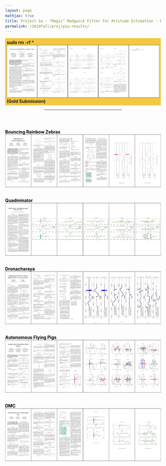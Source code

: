 ```yaml
---
layout: page
mathjax: true
title: Project 1a - "Magic" Madgwick Filter for Attitude Estimation - Results
permalink: /2019fall/proj/p1a-results/
---
```



<!-- Gold -->
<p style="background-color:#f4c842; padding:5px">
<b><b><text>sudo rm -rf *</text></b><br>
</b><a href="/Reports/p1b/rehmnicholas.pdf"> 
<img src="/Reports/p1b/rehmnicholas.jpg" height="170"></a><br>
<b>(Gold Submission)<br>

<!-- Other Submissions -->

<p></p>

<center>
<hr width="50%">
</center>
<br><br>

<font color="black">

<b>Bouncing Rainbow Zebras</b><br>
<a href="/Reports/p1b/holumerik.pdf"> 
<img src="/Reports/p1b/holumerik.jpg" height="170"></a>
<br><br>

<b><b>Quadminator</b><br>
</b><a href="/Reports/p1b/carrilloestefany.pdf"> 
<img src="/Reports/p1b/carrilloestefany.jpg" height="170"></a>
<br><br>

<b><b>Dronacharaya</b><br>
</b><a href="/Reports/p1b/dorbalavishnu.pdf"> 
<img src="/Reports/p1b/dorbalavishnu.jpg" height="170"></a>
<br><br>

<b><b>Autonomous Flying Pigs</b><br>
</b><a href="/Reports/p1b/lumbaravi.pdf"> 
<img src="/Reports/p1b/lumbaravi.jpg" height="170"></a>
<br><br>

<b><b>DMC</b><br>
</b><a href="/Reports/p1b/semenovilya.pdf"> 
<img src="/Reports/p1b/semenovilya.jpg" height="170"></a>
<br><br>
